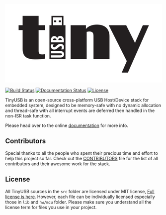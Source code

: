 ![TinyUSB](docs/assets/logo.svg)

[![Build Status](https://github.com/hathach/tinyusb/workflows/Build/badge.svg)](https://github.com/hathach/tinyusb/actions) [![Documentation Status](https://readthedocs.org/projects/tinyusb/badge/?version=latest)](https://openinput.readthedocs.io/en/latest/?badge=latest) [![License](https://img.shields.io/badge/license-MIT-brightgreen.svg)](https://opensource.org/licenses/MIT)

TinyUSB is an open-source cross-platform USB Host/Device stack for embedded system, designed to be memory-safe with no dynamic allocation and thread-safe with all interrupt events are deferred then handled in the non-ISR task function.

Please head over to the online [documentation](www.tinyusb.org) for more info.

## Contributors

Special thanks to all the people who spent their precious time and effort to help this project so far. Check out the 
[CONTRIBUTORS](CONTRIBUTORS.rst) file for the list of all contributors and their awesome work for the stack.

## License

All TinyUSB sources in the `src` folder are licensed under MIT license, [Full license is here](LICENSE). However, each file can be individually licensed especially those in `lib` and `hw/mcu` folder. Please make sure you understand all the license term for files you use in your project.
